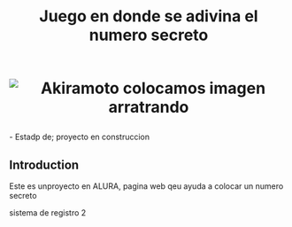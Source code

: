 <div align="center">
  <h1 align="center">
    Juego en donde se adivina el numero secreto
    <br />
    <br />
    
  [colocando comentarios]: <> 
      
   [ primera forma
    jjjjjjjjjjjj ]: #

  [ segunda forma   /]: <> 

  [//]: <> (esta es 
            otra manera)

  <!-- Esta es con HTML -->

  [//]: <> (<img src="https://docusaurus.io/img/slash-introducing.svg" alt="Docusaurus"> )

  ![Akiramoto colocamos  imagen arratrando](https://github.com/user-attachments/assets/e8ae50c2-baf9-4c7f-9beb-835e77f8d00a)

  </h1>
</div>
- Estadp de; proyecto en construccion
                                  
## Introduction

Este es unproyecto en ALURA, pagina web qeu ayuda a colocar un numero secreto

sistema de registro 2
